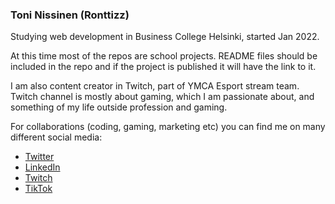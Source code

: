 ### Toni Nissinen (Ronttizz)

Studying web development in Business College Helsinki, started Jan 2022.

At this time most of the repos are school projects. README files should be included in the repo and if the project is published it will have the link to it.

I am also content creator in Twitch, part of YMCA Esport stream team. Twitch channel is mostly about gaming, which I am passionate about, and something of my life outside profession and gaming.

For collaborations (coding, gaming, marketing etc) you can find me on many different social media:

- [Twitter](https://www.twitter.com/ronttizz)
- [LinkedIn](https://www.linkedin.com/in/toni-nissinen/)
- [Twitch](https://www.twitch.tv/ronttizz)
- [TikTok](https://www.tiktok.com/@ronttizz.official)

<!--
**ronttizz/ronttizz** is a ✨ _special_ ✨ repository because its `README.md` (this file) appears on your GitHub profile.

Here are some ideas to get you started:

- 🔭 I’m currently working on ...
- 🌱 I’m currently learning ...
- 👯 I’m looking to collaborate on ...
- 🤔 I’m looking for help with ...
- 💬 Ask me about ...
- 📫 How to reach me: ...
- 😄 Pronouns: ...
- ⚡ Fun fact: ...
-->
